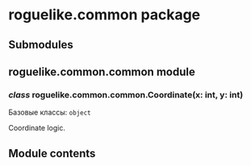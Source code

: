 # roguelike.common package

## Submodules

## roguelike.common.common module

### *class* roguelike.common.common.Coordinate(x: int, y: int)

Базовые классы: `object`

Coordinate logic.

## Module contents
